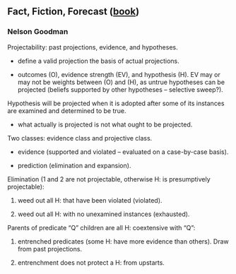 ## Fact, Fiction, Forecast ([book](https://en.wikipedia.org/wiki/Fact,_Fiction,_and_Forecast))
### Nelson Goodman

Projectability: past projections, evidence, and hypotheses.

* define a valid projection the basis of actual projections.

* outcomes (O), evidence strength (EV), and hypothesis (H). EV may or may not be weights between (O) and (H), as untrue hypotheses can be projected (beliefs supported by other hypotheses – selective sweep?).




Hypothesis will be projected when it is adopted after some of its instances are examined and determined to be true.  

* what actually is projected is not what ought to be projected.  

Two classes: evidence class and projective class.  

* evidence (supported and violated – evaluated on a case-by-case basis).  

* prediction (elimination and expansion).  

Elimination (1 and 2 are not projectable, otherwise H: is presumptively projectable):  

1) weed out all H: that have been violated (violated).  

2) weed out all H: with no unexamined instances (exhausted).  

Parents of predicate “Q” children are all H: coextensive with “Q”:  

1) entrenched predicates (some H: have more evidence than others). Draw from past projections.  

2) entrenchment does not protect a H: from upstarts.  
